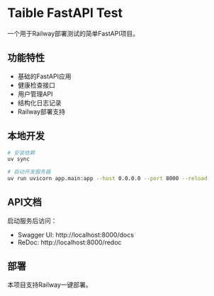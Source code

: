 # Taible FastAPI Test

一个用于Railway部署测试的简单FastAPI项目。

## 功能特性

- 基础的FastAPI应用
- 健康检查接口
- 用户管理API
- 结构化日志记录
- Railway部署支持

## 本地开发

```bash
# 安装依赖
uv sync

# 启动开发服务器
uv run uvicorn app.main:app --host 0.0.0.0 --port 8000 --reload
```

## API文档

启动服务后访问：
- Swagger UI: http://localhost:8000/docs
- ReDoc: http://localhost:8000/redoc

## 部署

本项目支持Railway一键部署。